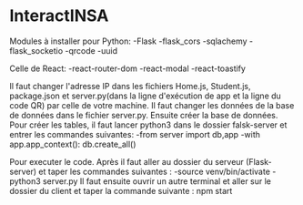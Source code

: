 # InteractINSA
Modules à installer pour Python:
-Flask
-flask_cors
-sqlachemy
-flask_socketio
-qrcode
-uuid

Celle de React:
-react-router-dom
-react-modal
-react-toastify


Il faut changer l'adresse IP dans les fichiers Home.js, Student.js, package.json et server.py(dans la ligne d'exécution de app et la ligne du code QR) par celle de votre machine. Il faut changer les données de la base de données dans le fichier server.py. Ensuite créer la base de données. Pour créer les tables, il faut lancer python3 dans le dossier falsk-server et entrer les commandes suivantes: 
-from server import db,app 
-with app.app_context(): 
      db.create_all()

Pour executer le code. Après il faut aller au dossier du serveur (Flask-server) et taper les commandes suivantes : -source venv/bin/activate -python3 server.py Il faut ensuite ouvrir un autre terminal et aller sur le dossier du client et taper la commande suivante : npm start
